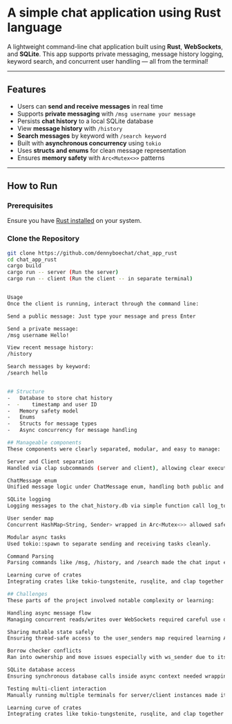 # A simple chat application using Rust language

A lightweight command-line chat application built using **Rust**, **WebSockets**, and **SQLite**. This app supports private messaging, message history logging, keyword search, and concurrent user handling — all from the terminal!

---

## Features

- Users can **send and receive messages** in real time
- Supports **private messaging** with `/msg username your message`
- Persists **chat history** to a local SQLite database
- View **message history** with `/history`
- **Search messages** by keyword with `/search keyword`
- Built with **asynchronous concurrency** using `tokio`
- Uses **structs and enums** for clean message representation
- Ensures **memory safety** with `Arc<Mutex<>>` patterns

---

## How to Run

### Prerequisites
Ensure you have [Rust installed](https://www.rust-lang.org/tools/install) on your system.

### Clone the Repository

```bash
git clone https://github.com/dennyboechat/chat_app_rust
cd chat_app_rust
cargo build
cargo run -- server (Run the server)
cargo run -- client (Run the client -- in separate terminal)


Usage
Once the client is running, interact through the command line:

Send a public message: Just type your message and press Enter

Send a private message:
/msg username Hello!

View recent message history:
/history

Search messages by keyword:
/search hello


## Structure  
-	Database to store chat history
-  -	timestamp and user ID
-	Memory safety model
-	Enums
-	Structs for message types
-   Async concurrency for message handling

## Manageable components
These components were clearly separated, modular, and easy to manage:

Server and Client separation
Handled via clap subcommands (server and client), allowing clear execution paths.

ChatMessage enum
Unified message logic under ChatMessage enum, handling both public and private messages with consistent structure.

SQLite logging
Logging messages to the chat_history.db via simple function call log_to_db(), with timestamp and message type.

User sender map
Concurrent HashMap<String, Sender> wrapped in Arc<Mutex<>> allowed safe tracking of active users.

Modular async tasks
Used tokio::spawn to separate sending and receiving tasks cleanly.

Command Parsing
Parsing commands like /msg, /history, and /search made the chat input experience flexible and intuitive.

Learning curve of crates
Integrating crates like tokio-tungstenite, rusqlite, and clap together in one project required reading documentation and trial-error.

## Challenges
These parts of the project involved notable complexity or learning:

Handling async message flow
Managing concurrent reads/writes over WebSockets required careful use of split() and tokio::spawn.

Sharing mutable state safely
Ensuring thread-safe access to the user_senders map required learning Arc<Mutex<>> patterns in Rust.

Borrow checker conflicts
Ran into ownership and move issues especially with ws_sender due to its non-Copy type. Refactoring was needed to avoid double borrows.

SQLite database access
Ensuring synchronous database calls inside async context needed wrapping in Arc<Mutex<>> and careful management of DB locks.

Testing multi-client interaction
Manually running multiple terminals for server/client instances made it harder to automate tests for features like private messages or search.

Learning curve of crates
Integrating crates like tokio-tungstenite, rusqlite, and clap together in one project required reading documentation and trial-error.

